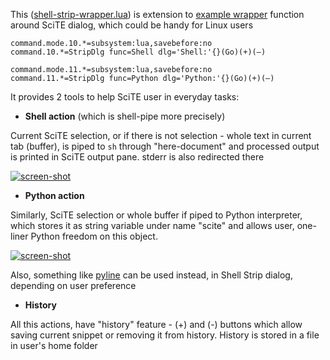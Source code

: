 This ([shell-strip-wrapper.lua](https://github.com/klonuo/scite-strip-wrapper/blob/master/shell-strip-wrapper.lua)) is extension to [example wrapper](https://github.com/klonuo/scite-strip-wrapper/blob/master/README-wrapper.md) function around SciTE dialog, which could be handy for Linux users


```
command.mode.10.*=subsystem:lua,savebefore:no
command.10.*=StripDlg func=Shell dlg='Shell:'{}(Go)(+)(–)

command.mode.11.*=subsystem:lua,savebefore:no
command.11.*=StripDlg func=Python dlg='Python:'{}(Go)(+)(–)
```

It provides 2 tools to help SciTE user in everyday tasks:

- **Shell action** (which is shell-pipe more precisely)

Current SciTE selection, or if there is not selection - whole text in current tab (buffer), is piped to `sh` through "here-document" and processed output is printed in SciTE output pane. stderr is also redirected there

<a href="http://i.imgur.com/oJcX2.png">![screen-shot](http://i.imgur.com/oJcX2s.png "shell action")</a>

- **Python action**

Similarly, SciTE selection or whole buffer if piped to Python interpreter, which stores it as string variable under name "scite" and allows user, one-liner Python freedom on this object.

<a href="http://i.imgur.com/sZZUs.png">![screen-shot](http://i.imgur.com/sZZUss.png "python action")</a>

Also, something like [pyline](http://code.activestate.com/recipes/437932-pyline-a-grep-like-sed-like-command-line-tool/) can be used instead, in Shell Strip dialog, depending on user preference

- **History**

All this actions, have "history" feature - (+) and (-) buttons which allow saving current snippet or removing it from history. History is stored in a file in user's home folder